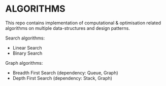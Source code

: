 # ALGORITHMS

This repo contains implementation of computational & optimisation related algorithms on multiple data-structures and design patterns.

Search algorithms:
* Linear Search
* Binary Search

Graph algorithms:
* Breadth First Search (dependency: Queue, Graph)
* Depth First Search (dependency: Stack, Graph)
